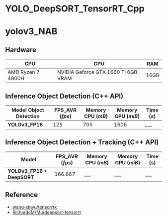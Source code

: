 # YOLO_DeepSORT_TensorRT_Cpp


# yolov3_NAB


## Hardware

| CPU | GPU | RAM |
| ----------- | ----------- | ----------- | 
| AMD Ryzen 7 4800H | NVIDIA Geforce GTX 1660 Ti 6GB VRAM |  16GB  |


## Inference Object Detection (C++ API)



| Model Object Detection | FPS_AVR (*fps*) | Memory CPU (*mB*) | Memory GPU (*miB*) | Time (*s*) |
| ----------- | ----------- | ----------- | ----------- | ----------- |
| **YOLOv3_FP16** | 125 | 705 | 1606 | *___* |


## Inference Object Detection + Tracking (C++ API)

| Model | FPS_AVR (*fps*) | Memory CPU (*mB*) | Memory GPU (*miB*) | Time (*s*) |
| ----------- | ----------- | ----------- | ----------- | ----------- |
| **YOLOv3_FP16 + DeepSORT** | 166.667 | *___* | *___* | *___* |



## Reference
* [wang-xinyu/tensorrtx](https://github.com/wang-xinyu/tensorrtx)
* [RichardoMrMu/deepsort-tensorrt](https://github.com/RichardoMrMu/deepsort-tensorrt)
